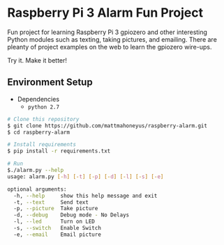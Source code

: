 # Raspberry Pi 3 Alarm Fun Project
Fun project for learning Raspberry Pi 3 gpiozero and other interesting Python modules such as texting, taking pictures, and emailing.
There are pleanty of project examples on the web to learn the gpiozero wire-ups.

Try it. Make it better!

## Environment Setup

* Dependencies
    *  `python 2.7`

```sh
# Clone this repository
$ git clone https://github.com/mattmahoneyus/raspberry-alarm.git
$ cd raspberry-alarm

# Install requirements
$ pip install -r requirements.txt

# Run
$./alarm.py --help
usage: alarm.py [-h] [-t] [-p] [-d] [-l] [-s] [-e]

optional arguments:
  -h, --help     show this help message and exit
  -t, --text     Send text
  -p, --picture  Take picture
  -d, --debug    Debug mode - No Delays
  -l, --led      Turn on LED
  -s, --switch   Enable Switch
  -e, --email    Email picture
```
